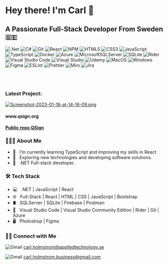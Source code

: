 <h1> Hey there! I'm Carl 👋 </h1>
<h2> A Passionate Full-Stack Developer From Sweden 🇸🇪 </h2>


![.Net](https://img.shields.io/badge/.NET-5C2D91?style=for-the-badge&logo=.net&logoColor=white)
![C#](https://img.shields.io/badge/c%23-%23239120.svg?style=for-the-badge&logo=c-sharp&logoColor=white)
![Git](https://img.shields.io/badge/git-%23F05033.svg?style=for-the-badge&logo=git&logoColor=white)
![React](https://img.shields.io/badge/react-%2320232a.svg?style=for-the-badge&logo=react&logoColor=%2361DAFB)
![NPM](https://img.shields.io/badge/NPM-%23000000.svg?style=for-the-badge&logo=npm&logoColor=white)
![HTML5](https://img.shields.io/badge/html5-%23E34F26.svg?style=for-the-badge&logo=html5&logoColor=white)
![CSS3](https://img.shields.io/badge/css3-%231572B6.svg?style=for-the-badge&logo=css3&logoColor=white)
![JavaScript](https://img.shields.io/badge/javascript-%23323330.svg?style=for-the-badge&logo=javascript&logoColor=%23F7DF1E)
![TypeScript](https://img.shields.io/badge/typescript-%23007ACC.svg?style=for-the-badge&logo=typescript&logoColor=white)
![Docker](https://img.shields.io/badge/docker-%230db7ed.svg?style=for-the-badge&logo=docker&logoColor=white)
![Azure](https://img.shields.io/badge/azure-%230072C6.svg?style=for-the-badge&logo=microsoftazure&logoColor=white)
![MicrosoftSQLServer](https://img.shields.io/badge/Microsoft%20SQL%20Sever-CC2927?style=for-the-badge&logo=microsoft%20sql%20server&logoColor=white)
![SQLite](https://img.shields.io/badge/SQLite-07405E?style=for-the-badge&logo=sqlite&logoColor=white)
![Rider](https://img.shields.io/badge/Rider-000000.svg?style=for-the-badge&logo=Rider&logoColor=white&color=black&labelColor=crimson)
![Visual Studio Code](https://img.shields.io/badge/Visual%20Studio%20Code-0078d7.svg?style=for-the-badge&logo=visual-studio-code&logoColor=white)
![Visual Studio](https://img.shields.io/badge/Visual%20Studio-5C2D91.svg?style=for-the-badge&logo=visual-studio&logoColor=white)
![Udemy](https://img.shields.io/badge/Udemy-A435F0?style=for-the-badge&logo=Udemy&logoColor=white)
![MacOS](https://img.shields.io/badge/mac%20os-000000?style=for-the-badge&logo=apple&logoColor=white) 
![Windows](https://img.shields.io/badge/Windows-0078D6?style=for-the-badge&logo=windows&logoColor=white)
![Figma](https://img.shields.io/badge/Figma-F24E1E?style=for-the-badge&logo=figma&logoColor=white)
![ESLint](https://img.shields.io/badge/eslint-3A33D1?style=for-the-badge&logo=eslint&logoColor=white)
![Prettier](https://img.shields.io/badge/prettier-1A2C34?style=for-the-badge&logo=prettier&logoColor=F7BA3E)
![Miro](https://img.shields.io/badge/Miro-050038?style=for-the-badge&logo=Miro&logoColor=white) 
![Jira](https://img.shields.io/badge/Jira-0052CC?style=for-the-badge&logo=Jira&logoColor=white)

<br></br>

<h3>Latest Project: </h3>

[![Screenshot-2023-01-18-at-14-16-09.png](https://i.postimg.cc/KvtvbqS4/Screenshot-2023-01-18-at-14-16-09.png)](https://postimg.cc/56NMqmtM)

<h4>www.qsign.org</h4> 

<h4><a href="https://github.com/Sarehj/Qsign" target="_blank">Public repo QSign</a></h4>


<h3> 👨🏻‍💻 About Me </h3>

- 🔭 &nbsp; I’m currently learning TypeScript and improving my skills in React
- 🤔 &nbsp; Exploring new technologies and developing software solutions.
- 💼 &nbsp; .NET Full-stack developer.

<h3>🛠 Tech Stack</h3>

- 💻 &nbsp; .NET | JavaScript | React   
- 🌐 &nbsp; Full-Stack | React | HTML | CSS | JavaScript | Bootstrap 
- 🛢 &nbsp; SQLServer | SQLite | Firebase | Postman
- 🔧 &nbsp; Visual Studio Code | Visual Studio Community Edition | Rider | Git | Azure
- 🖥 &nbsp; Photoshop | Figma


<h3> 🤝🏻 Connect with Me </h3>


![Gmail](https://img.shields.io/badge/Gmail-D14836?style=for-the-badge&logo=gmail&logoColor=white)
carl.holmstrom@appliedtechnology.se

![Gmail](https://img.shields.io/badge/Gmail-D14836?style=for-the-badge&logo=gmail&logoColor=white)
carl.holmstrom.business@gmail.com

<br></br>















